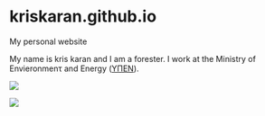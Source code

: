 # kriskaran.github.io
My personal website

My name is kris karan and I am a forester. I work at the Ministry of Envieronmenτ and Energy ([ΥΠΕΝ](https://ypen.gov.gr/)).

![](https://i0.wp.com/dasarxeio.com/wp-content/uploads/2021/03/xartis.jpg?resize=700%2C445&ssl=1)


![](https://drive.google.com/drive/folders/1vSXuSqbGNsGelyHO1pxN2EKBVgL3R-rk)